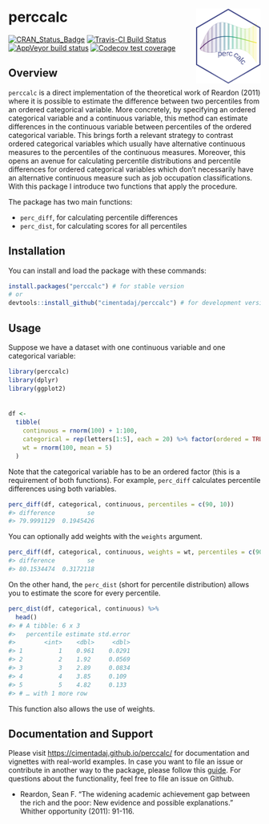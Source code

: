 
# perccalc <a href='https://cimentadaj.github.io/perccalc/'><img src='man/figures/logo/logo_hex.png' align="right" height="150" /></a>

[![CRAN\_Status\_Badge](http://www.r-pkg.org/badges/version/perccalc)](http://cran.r-project.org/package=perccalc)
[![Travis-CI Build
Status](https://travis-ci.org/cimentadaj/perccalc.svg?branch=master)](https://travis-ci.org/cimentadaj/perccalc)
[![AppVeyor build
status](https://ci.appveyor.com/api/projects/status/github/cimentadaj/perccalc?branch=master&svg=true)](https://ci.appveyor.com/project/cimentadaj/perccalc)
[![Codecov test
coverage](https://codecov.io/gh/cimentadaj/perccalc/branch/master/graph/badge.svg)](https://codecov.io/gh/cimentadaj/perccalc?branch=master)

## Overview

`perccalc` is a direct implementation of the theoretical work of Reardon
(2011) where it is possible to estimate the difference between two
percentiles from an ordered categorical variable. More concretely, by
specifying an ordered categorical variable and a continuous variable,
this method can estimate differences in the continuous variable between
percentiles of the ordered categorical variable. This brings forth a
relevant strategy to contrast ordered categorical variables which
usually have alternative continuous measures to the percentiles of the
continuous measures. Moreover, this opens an avenue for calculating
percentile distributions and percentile differences for ordered
categorical variables which don’t necessarily have an alternative
continuous measure such as job occupation classifications. With this
package I introduce two functions that apply the procedure.

The package has two main functions:

  - `perc_diff`, for calculating percentile differences
  - `perc_dist`, for calculating scores for all percentiles

## Installation

You can install and load the package with these commands:

``` r
install.packages("perccalc") # for stable version
# or
devtools::install_github("cimentadaj/perccalc") # for development version
```

## Usage

Suppose we have a dataset with one continuous variable and one
categorical variable:

``` r
library(perccalc)
library(dplyr)
library(ggplot2)


df <-
  tibble(
    continuous = rnorm(100) + 1:100,
    categorical = rep(letters[1:5], each = 20) %>% factor(ordered = TRUE),
    wt = rnorm(100, mean = 5)
  )
```

Note that the categorical variable has to be an ordered factor (this is
a requirement of both functions). For example, `perc_diff` calculates
percentile differences using both variables.

``` r
perc_diff(df, categorical, continuous, percentiles = c(90, 10))
#> difference         se 
#> 79.9991129  0.1945426
```

You can optionally add weights with the `weights` argument.

``` r
perc_diff(df, categorical, continuous, weights = wt, percentiles = c(90, 10))
#> difference         se 
#> 80.1534474  0.3172118
```

On the other hand, the `perc_dist` (short for percentile distribution)
allows you to estimate the score for every percentile.

``` r
perc_dist(df, categorical, continuous) %>%
  head()
#> # A tibble: 6 x 3
#>   percentile estimate std.error
#>        <int>    <dbl>     <dbl>
#> 1          1    0.961    0.0291
#> 2          2    1.92     0.0569
#> 3          3    2.89     0.0834
#> 4          4    3.85     0.109 
#> 5          5    4.82     0.133 
#> # … with 1 more row
```

This function also allows the use of weights.

## Documentation and Support

Please visit <https://cimentadaj.github.io/perccalc/> for documentation
and vignettes with real-world examples. In case you want to file an
issue or contribute in another way to the package, please follow this
[guide](https://github.com/cimentadaj/perccalc/blob/master/.github/CONTRIBUTING.md).
For questions about the functionality, feel free to file an issue on
Github.

  - Reardon, Sean F. “The widening academic achievement gap between the
    rich and the poor: New evidence and possible explanations.” Whither
    opportunity (2011): 91-116.
